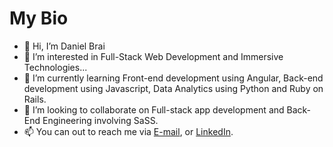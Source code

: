 # My Bio 

- 👋 Hi, I’m Daniel Brai
- 👀 I’m interested in Full-Stack Web Development and Immersive Technologies...
- 🌱 I’m currently learning Front-end development using Angular, Back-end development using Javascript, Data Analytics using Python and Ruby on Rails.
- 💞️ I’m looking to collaborate on Full-stack app development and Back-End Engineering involving SaSS.
- 📫 You can out to reach me via [E-mail](mailto:braidaniel2001@gmail.com), or [LinkedIn](https://www.linkedin.com/in/daniel-brai-12baa21a3/).
<!--
**Daniel-Brai/Daniel-Brai** is a ✨ _special_ ✨ repository because its `README.md` (this file) appears on your GitHub profile.

Here are some ideas to get you started:

- 🔭 I’m currently working on ...
- 🌱 I’m currently learning ...
- 👯 I’m looking to collaborate on ...
- 🤔 I’m looking for help with ...
- 💬 Ask me about ...
- 📫 How to reach me: ...
- 😄 Pronouns: ...
- ⚡ Fun fact: ...
-->
